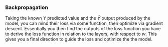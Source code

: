 ### Backpropagation
Taking the known $Y$ predicted value and the $\tilde{Y}$ output produced by the model, you can mind their loss via some function, then optimize via gradient descent. Essentially you then find the outputs of the loss function you have to derive the loss function in relation to the layers, with respect to $w$. This gives you a final direction to guide the loss and optimize the the model. 

